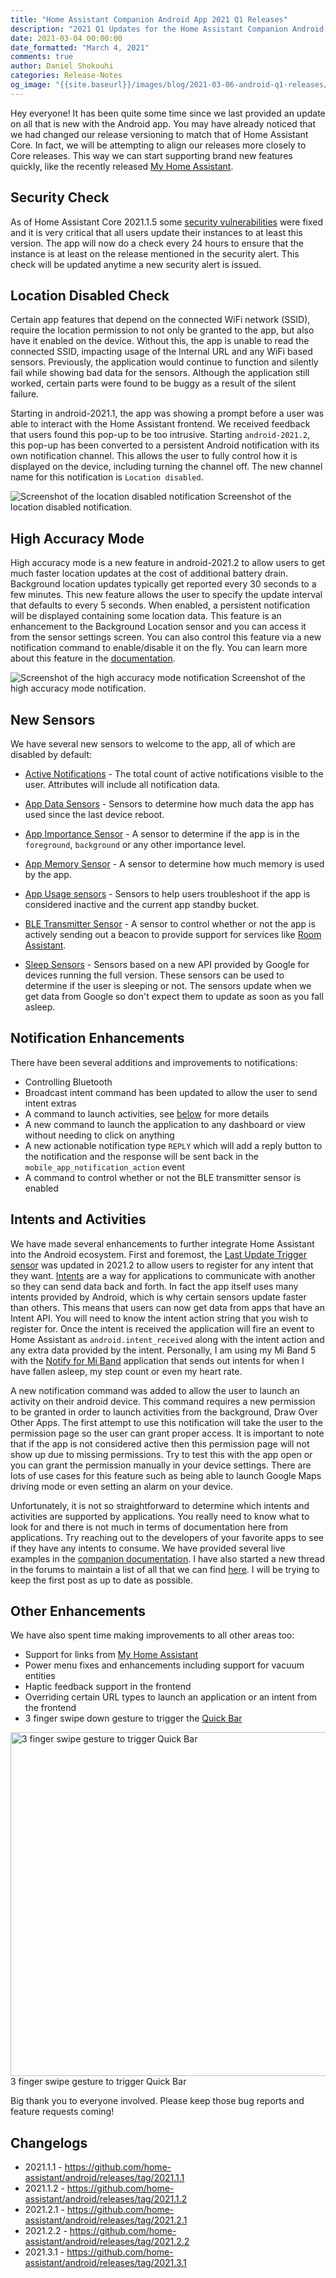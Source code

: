 ```yaml
---
title: "Home Assistant Companion Android App 2021 Q1 Releases"
description: "2021 Q1 Updates for the Home Assistant Companion Android App"
date: 2021-03-04 00:00:00
date_formatted: "March 4, 2021"
comments: true
author: Daniel Shokouhi
categories: Release-Notes
og_image: "{{site.baseurl}}/images/blog/2021-03-06-android-q1-releases/Companion.png"
---
```


Hey everyone! It has been quite some time since we last provided an update on all that is new with the Android app. You may have already noticed that we had changed our release versioning to match that of Home Assistant Core. In fact, we will be attempting to align our releases more closely to Core releases. This way we can start supporting brand new features quickly, like the recently released [My Home Assistant](https://my.home-assistant.io).

## Security Check

As of Home Assistant Core 2021.1.5 some [security vulnerabilities](https://www.home-assistant.io/blog/2021/01/23/security-disclosure2/) were fixed and it is very critical that all users update their instances to at least this version. The app will now do a check every 24 hours to ensure that the instance is at least on the release mentioned in the security alert. This check will be updated anytime a new security alert is issued.

## Location Disabled Check

Certain app features that depend on the connected WiFi network (SSID), require the location permission to not only be granted to the app, but also have it enabled on the device. Without this, the app is unable to read the connected SSID, impacting usage of the Internal URL and any WiFi based sensors. Previously, the application would continue to function and silently fail while showing bad data for the sensors. Although the application still worked, certain parts were found to be buggy as a result of the silent failure.

Starting in android-2021.1, the app was showing a prompt before a user was able to interact with the Home Assistant frontend. We received feedback that users found this pop-up to be too intrusive. Starting `android-2021.2`, this pop-up has been converted to a persistent Android notification with its own notification channel. This allows the user to fully control how it is displayed on the device, including turning the channel off. The new channel name for this notification is `Location disabled`.

<p class='img'>
<img src='/images/blog/2021-03-06-android-q1-releases/location_disabled.png' alt='Screenshot of the location disabled notification'></a>
Screenshot of the location disabled notification.
</p>

## High Accuracy Mode

High accuracy mode is a new feature in android-2021.2 to allow users to get much faster location updates at the cost of additional battery drain. Background location updates typically get reported every 30 seconds to a few minutes. This new feature allows the user to specify the update interval that defaults to every 5 seconds. When enabled, a persistent notification will be displayed containing some location data. This feature is an enhancement to the Background Location sensor and you can access it from the sensor settings screen. You can also control this feature via a new notification command to enable/disable it on the fly. You can learn more about this feature in the [documentation](https://companion.home-assistant.io/docs/core/location#high-accuracy-mode).

<p class='img'>
<img src='/images/blog/2021-03-06-android-q1-releases/high_accuracy.png' alt='Screenshot of the high accuracy mode notification'></a>
Screenshot of the high accuracy mode notification.
</p>

## New Sensors

We have several new sensors to welcome to the app, all of which are disabled by default:

- [Active Notifications](https://companion.home-assistant.io/docs/core/sensors#active-notification) - The total count of active notifications visible to the user. Attributes will include all notification data.

- [App Data Sensors](https://companion.home-assistant.io/docs/core/sensors#app-data-sensors) - Sensors to determine how much data the app has used since the last device reboot.

- [App Importance Sensor](https://companion.home-assistant.io/docs/core/sensors#app-importance-sensor) - A sensor to determine if the app is in the `foreground`, `background` or any other importance level.

- [App Memory Sensor](https://companion.home-assistant.io/docs/core/sensors#app-memory-sensor) - A sensor to determine how much memory is used by the app.

- [App Usage sensors](https://companion.home-assistant.io/docs/core/sensors#app-usage-sensors) - Sensors to help users troubleshoot if the app is considered inactive and the current app standby bucket.

- [BLE Transmitter Sensor](https://companion.home-assistant.io/docs/core/sensors#bluetooth-sensors) - A sensor to control whether or not the app is actively sending out a beacon to provide support for services like [Room Assistant](https://www.room-assistant.io/).

- [Sleep Sensors](https://companion.home-assistant.io/docs/core/sensors#activity-sensors) - Sensors based on a new API provided by Google for devices running the full version. These sensors can be used to determine if the user is sleeping or not. The sensors update when we get data from Google so don't expect them to update as soon as you fall asleep.


## Notification Enhancements

There have been several additions and improvements to notifications:

- Controlling Bluetooth
- Broadcast intent command has been updated to allow the user to send intent extras
- A command to launch activities, see [below](#intents-and-activities) for more details
- A new command to launch the application to any dashboard or view without needing to click on anything
- A new actionable notification type `REPLY` which will add a reply button to the notification and the response will be sent back in the `mobile_app_notification_action` event
- A command to control whether or not the BLE transmitter sensor is enabled

## Intents and Activities

We have made several enhancements to further integrate Home Assistant into the Android ecosystem. First and foremost, the [Last Update Trigger sensor](https://companion.home-assistant.io/docs/core/sensors#last-update-trigger-sensor) was updated in 2021.2 to allow users to register for any intent that they want. [Intents](https://developer.android.com/guide/components/intents-filters) are a way for applications to communicate with another so they can send data back and forth. In fact the app itself uses many intents provided by Android, which is why certain sensors update faster than others. This means that users can now get data from apps that have an Intent API. You will need to know the intent action string that you wish to register for. Once the intent is received the application will fire an event to Home Assistant as `android.intent_received` along with the intent action and any extra data provided by the intent. Personally, I am using my Mi Band 5 with the [Notify for Mi Band](https://play.google.com/store/apps/details?id=com.mc.miband1) application that sends out intents for when I have fallen asleep, my step count or even my heart rate.

A new notification command was added to allow the user to launch an activity on their android device. This command requires a new permission to be granted in order to launch activities from the background, Draw Over Other Apps. The first attempt to use this notification will take the user to the permission page so the user can grant proper access. It is important to note that if the app is not considered active then this permission page will not show up due to missing permissions. Try to test this with the app open or you can grant the permission manually in your device settings. There are lots of use cases for this feature such as being able to launch Google Maps driving mode or even setting an alarm on your device.

Unfortunately, it is not so straightforward to determine which intents and activities are supported by applications. You really need to know what to look for and there is not much in terms of documentation here from applications. Try reaching out to the developers of your favorite apps to see if they have any intents to consume. We have provided several live examples in the [companion documentation](https://companion.home-assistant.io/docs/notifications/notification-commands#activity). I have also started a new thread in the forums to maintain a list of all that we can find [here](https://community.home-assistant.io/t/android-intents-sending-receiving-list-starting-activities-too/276192). I will be trying to keep the first post as up to date as possible.

## Other Enhancements

We have also spent time making improvements to all other areas too:

- Support for links from [My Home Assistant](https://my.home-assistant.io)
- Power menu fixes and enhancements including support for vacuum entities
- Haptic feedback support in the frontend
- Overriding certain URL types to launch an application or an intent from the frontend
- 3 finger swipe down gesture to trigger the [Quick Bar](https://www.home-assistant.io/docs/tools/quick-bar/)

<p class='img'>
<img src='/images/blog/2021-03-06-android-q1-releases/3_finger_swipe_gesture.gif' alt='3 finger swipe gesture to trigger Quick Bar' height='550'></a>
3 finger swipe gesture to trigger Quick Bar
</p>

Big thank you to everyone involved. Please keep those bug reports and feature requests coming!

## Changelogs

- 2021.1.1 - https://github.com/home-assistant/android/releases/tag/2021.1.1
- 2021.1.2 - https://github.com/home-assistant/android/releases/tag/2021.1.2
- 2021.2.1 - https://github.com/home-assistant/android/releases/tag/2021.2.1
- 2021.2.2 - https://github.com/home-assistant/android/releases/tag/2021.2.2
- 2021.3.1 - https://github.com/home-assistant/android/releases/tag/2021.3.1
